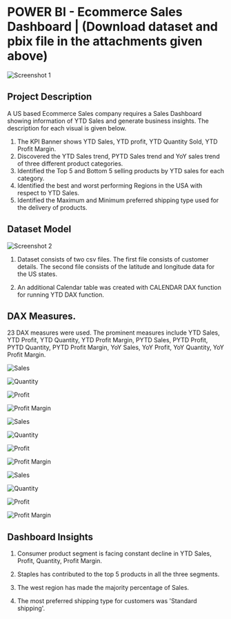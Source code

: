 # POWER BI - Ecommerce Sales Dashboard | (Download dataset and pbix file in the attachments given above)
![Screenshot 1](https://github.com/Gokul-Raman-98/Power-BI-Projects/assets/168402268/ff02bdde-3d4a-44d9-a871-eed867a8012c)


## Project Description
A US based Ecommerce Sales company requires a Sales Dashboard showing information of YTD Sales and generate business insights. The description for each visual is given below.


1. The KPI Banner shows YTD Sales, YTD profit, YTD Quantity Sold, YTD Profit Margin.
2. Discovered the YTD Sales trend, PYTD Sales trend and YoY sales trend of three different product categories.
3. Identified the Top 5  and Bottom 5 selling products by YTD sales for each category.
4. Identified the best and worst performing Regions in the USA with respect to YTD Sales.
5. Identified the Maximum and Minimum preferred shipping type used for the delivery of products.

## Dataset Model
![Screenshot 2](https://github.com/Gokul-Raman-98/Power-BI-Projects/assets/168402268/8d482600-bb70-4928-a240-09ed64ec08f7)

1. Dataset consists of two csv files. The first file consists of customer details. The second file consists of the latitude and longitude data for the US states.

2. An additional Calendar table was created with CALENDAR DAX function for running YTD DAX function.

## DAX Measures.
23 DAX measures were used. The prominent measures include YTD Sales, YTD Profit, YTD Quantity, YTD Profit Margin, PYTD Sales, PYTD Profit, PYTD Quantity, PYTD Profit Margin, YoY Sales, YoY Profit, YoY Quantity, YoY Profit Margin.

![Sales](https://github.com/Gokul-Raman-98/Power-BI-Projects/assets/168402268/8f444451-3924-44e1-abc3-c50dce3828ed)

![Quantity](https://github.com/Gokul-Raman-98/Power-BI-Projects/assets/168402268/957b8160-8c25-4d9b-8116-44a941552bb9)

![Profit](https://github.com/Gokul-Raman-98/Power-BI-Projects/assets/168402268/f397d505-34c4-4b91-a718-bb0d9f99db43)

![Profit Margin](https://github.com/Gokul-Raman-98/Power-BI-Projects/assets/168402268/8895f62c-2504-4a1f-9c01-0b13825d3d8b)

![Sales](https://github.com/Gokul-Raman-98/Power-BI-Projects/assets/168402268/d33cba1d-b469-4b26-ae7d-014458d1625e)

![Quantity](https://github.com/Gokul-Raman-98/Power-BI-Projects/assets/168402268/c20f458d-af65-4512-80f5-db6841776d68)

![Profit](https://github.com/Gokul-Raman-98/Power-BI-Projects/assets/168402268/f3b713e2-64d8-441c-9ba5-d8815275b24e)

![Profit Margin](https://github.com/Gokul-Raman-98/Power-BI-Projects/assets/168402268/0895edca-b5d5-4c9b-a974-36efbdf3f0d7)

![Sales](https://github.com/Gokul-Raman-98/Power-BI-Projects/assets/168402268/e4593d87-48c0-47b3-9efb-aa9eca994c92)

![Quantity](https://github.com/Gokul-Raman-98/Power-BI-Projects/assets/168402268/e91830d5-8ba7-44b4-86f8-45f47a2c45a2)

![Profit](https://github.com/Gokul-Raman-98/Power-BI-Projects/assets/168402268/3ab8e2ab-6551-425b-ad62-4cf67435b7bc)

![Profit Margin](https://github.com/Gokul-Raman-98/Power-BI-Projects/assets/168402268/2028c861-1e4e-4504-84fa-8fa79ccaf2a1)


## Dashboard Insights
1. Consumer product segment is facing constant decline in YTD Sales, Profit, Quantity, Profit Margin.

2. Staples has contributed to the top 5 products in all the three segments.

3. The west region has made the majority percentage of Sales.

4. The most preferred shipping type for customers was 'Standard shipping'.
